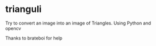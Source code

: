 # trianguli
Try to convert an image into an image of Triangles. 
Using Python and opencv 

Thanks to brateboi for help